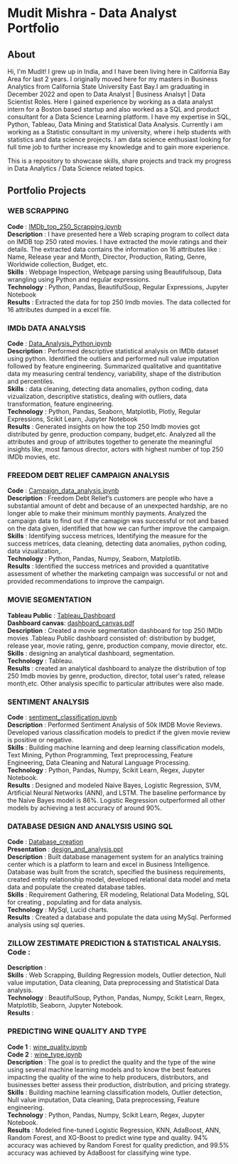 # Mudit Mishra - Data Analyst Portfolio

## About
Hi, I'm Mudit! I grew up in India, and I have been living here in California Bay Area for last 2 years. I originally moved here for my masters in Business Analytics from California State University East Bay.I am graduating in December 2022 and open to Data Analyst | Business Analsyt | Data Scientist Roles. Here I gained experience by working as a data analyst intern for a Boston based startup and also worked as a SQL and product consultant for a Data Science Learning platform. I have my expertise in SQL, Python, Tableau, Data Mining and Statistical Data Analysis. Currently i am working as a Statistic consultant in my university, where i help students with statistics and data science projects. I am data science enthusiast looking for full time job to further increase my knowledge and to gain more experience. 

This is a repository to showcase skills, share projects and track my progress in Data Analytics / Data Science related topics.

## Portfolio Projects

### WEB SCRAPPING
**Code** : [IMDb_top_250_Scrapping.ipynb](https://github.com/Mudit0311/Web-Scrapping-Python/blob/main/WEBSCRAPPING_IMDB_top_250.ipynb)<br />
**Description** : I have presented here a Web scraping program to collect data on IMDB top 250 rated movies. I have extracted the movie ratings and their details. The extracted data contains the information on 16 attributes like : Name, Release year and Month, Director, Production, Rating, Genre, Worldwide collection, Budget, etc.<br />
**Skills** : Webpage Inspection, Webpage parsing using Beautifulsoup, Data wrangling using Python and regular expressions.<br />
**Technology** : Python, Pandas, BeautifulSoup, Regular Expressions, Jupyter Notebook<br />
**Results** : Extracted the data for top 250 Imdb movies. The data collected for 16 attributes dumped in a excel file.<br />

### IMDb DATA ANALYSIS 
**Code** : [Data_Analysis_Python.ipynb](https://github.com/Mudit0311/Data-Analysis-Using-Python/blob/main/IMDB_DATA_ANALYSIS_PYTHON.ipynb)<br />
**Description** : Performed descriptive statistical analysis on IMDb dataset using python. Identified the outliers and performed null value imputation followed by                       feature engineering. Summarized qualitative and quantitative data my measuring central tendency, variability, shape of the distribution and                             percentiles.<br />
**Skills** : data cleaning, detecting data anomalies, python coding, data vizualization, descriptive statistics, dealing with outliers, data transformation, feature                  engineering.<br />
**Technology** : Python, Pandas, Seaborn, Matplotlib, Plotly, Regular Expressions, Scikit Learn, Jupyter Notebook<br />
**Results** : Generated insights on how the top 250 Imdb movies got distributed by genre, production company, budget,etc. Analyzed all the attributes and group of                   attributes together to generate the meaningful insights like, most famous director, actors with highest number of top 250 IMDb movies, etc.<br />

### FREEDOM DEBT RELIEF CAMPAIGN ANALYSIS  
**Code** : [Campaign_data_analysis.ipynb](https://github.com/Mudit0311/Campaign-Data-Analysis/blob/main/Campaign%20Analysis.ipynb)<br />
**Description** : Freedom Debt Relief’s customers are people who have a substantial amount of debt and because of an unexpected hardship, are no longer able to make                     their minimum monthly payments. Analyzed the campaign data to find out if the camapign was successful or not and based on the data given, identified                   that how we can further improve the campaign. <br />
**Skills** : Identifying success metrices, Identifying the measure for the success metrices, data cleaning, detecting data anomalies, python coding, data                            vizualization,.<br />
**Technology** : Python, Pandas, Numpy, Seaborn, Matplotlib.<br />
**Results** : Identified the success metrices and provided a quantitative assessment of whether the marketing campaign was successful or not and provided                             recommendations to improve the campaign.<br />

### MOVIE SEGMENTATION
**Tableau Public** : [Tableau_Dashboard](https://public.tableau.com/app/profile/mudit.mishra3579/viz/MovieSegmentationDashboard/MovieSegmentation)<br />
**Dashboard canvas**: [dashboard_canvas.pdf](https://github.com/Mudit0311/Data-Analysis-Tableau/blob/main/Movie%20Segmentation.png)<br />
**Description** : Created a movie segmentation dashboard for top 250 IMDb movies .Tableau Public dashboard consisted of: distribution by budget, release year, movie                     rating, genre, production company, movie director, etc. <br />
**Skills** : designing an analytical dashboard, segmentation.<br />
**Technology** : Tableau.<br />
**Results** : created an analytical dashboard to analyze the distribution of top 250 Imdb movies by genre, production, director, total user's rated, release month,etc.               Other analysis specific to particular attributes were also made.<br />

### SENTIMENT ANALYSIS
**Code** : [sentiment_classification.ipynb](https://github.com/Mudit0311/Text-Mining/blob/main/IMDB_Final.ipynb)<br />
**Description** : Performed Sentiment Analysis of 50k IMDB Movie Reviews. Developed various classification models to predict if the given movie review is positive or                     negative. <br />
**Skills** : Building machine learning and deep learning classification models, Text Mining, Python Programming, Text preprocessing, Feature Engineering,                            Data Cleaning and Natural Language Processing. <br />
**Technology** : Python, Pandas, Numpy, Scikit Learn, Regex, Jupyter Notebook.<br />
**Results** : Designed and modeled Naive Bayes, Logistic Regression, SVM, Artificial Neural Networks (ANN), and LSTM. The baseline performance by the Naive Bayes model               is 86%. Logistic Regression outperformed all other models by achieving a test accuracy of around 90%.<br />

### DATABASE DESIGN AND ANALYSIS USING SQL                                                                                                                             
**Code** : [Database_creation](https://github.com/Mudit0311/SQl-Data-Analysis)<br />
**Presentation** : [design_and_analysis.ppt](https://github.com/Mudit0311/SQl-Data-Analysis/blob/main/SQLDataAnalysis.pptx)<br />
**Description** : Built database management system for an analytics training center which is a platform to learn and excel in Business Intelligence. Database was built from the scratch, specified the business requirements, created entity relationship model, developed relational data model and meta data and populate the created database tables.
 <br />
**Skills** : Requirement Gathering, ER modeling, Relational Data Modeling, SQL for creating , populating and for data analysis. <br />
**Technology** : MySql, Lucid charts.<br />
**Results** : Created a database and populate the data using MySql. Performed analysis using sql queries.<br />

### ZILLOW ZESTIMATE PREDICTION & STATISTICAL ANALYSIS.                                                                                                                 **Code** : []()<br />
**Description** :  <br />
**Skills** : Web Scrapping, Building Regression models, Outlier detection, Null value imputation, Data cleaning, Data preprocessing and Statistical Data analysis.<br />
**Technology** : BeautifulSoup, Python, Pandas, Numpy, Scikit Learn, Regex, Matplotlib, Seaborn, Jupyter Notebook.<br />
**Results** : <br />

### PREDICTING WINE QUALITY AND TYPE
**Code 1** : [wine_quality.ipynb](https://github.com/Mudit0311/Classification/blob/main/Project_Wine_0.93.ipynb)<br />
**Code 2** : [wine_type.ipynb](https://github.com/Mudit0311/Classification/blob/main/Project_Wine_Type_0.987.ipynb)<br />
**Description** : The goal is to predict the quality and the type of the wine using several machine learning models and to know the best features impacting the quality                   of the wine to help producers, distributors, and businesses better assess their production, distribution, and pricing strategy. <br />
**Skills** : Building machine learning classification models, Outlier detection, Null value imputation, Data cleaning, Data preprocessing, Feature engineering. <br />
**Technology** : Python, Pandas, Numpy, Scikit Learn, Regex, Jupyter Notebook.<br />
**Results** : Modeled fine-tuned Logistic Regression, KNN, AdaBoost, ANN, Random Forest, and XG-Boost to predict wine type and quality. 94% accuracy was achieved by                 Random Forest for quality prediction, and 99.5% accuracy was achieved by AdaBoost for classifying wine type.<br />
